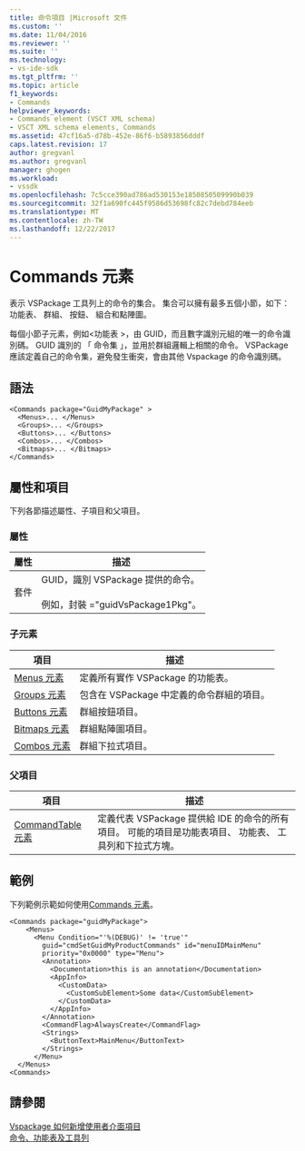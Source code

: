 ```yaml
---
title: 命令項目 |Microsoft 文件
ms.custom: ''
ms.date: 11/04/2016
ms.reviewer: ''
ms.suite: ''
ms.technology:
- vs-ide-sdk
ms.tgt_pltfrm: ''
ms.topic: article
f1_keywords:
- Commands
helpviewer_keywords:
- Commands element (VSCT XML schema)
- VSCT XML schema elements, Commands
ms.assetid: 47cf16a5-d78b-452e-86f6-b5893856dddf
caps.latest.revision: 17
author: gregvanl
ms.author: gregvanl
manager: ghogen
ms.workload:
- vssdk
ms.openlocfilehash: 7c5cce390ad786ad530153e1850850509990b039
ms.sourcegitcommit: 32f1a690fc445f9586d53698fc82c7debd784eeb
ms.translationtype: MT
ms.contentlocale: zh-TW
ms.lasthandoff: 12/22/2017
---
```

# <a name="commands-element"></a>Commands 元素
表示 VSPackage 工具列上的命令的集合。 集合可以擁有最多五個小節，如下： 功能表、 群組、 按鈕、 組合和點陣圖。  
  
 每個小節子元素，例如\<功能表 >，由 GUID，而且數字識別元組的唯一的命令識別碼。 GUID 識別的 「 命令集 」，並用於群組邏輯上相關的命令。 VSPackage 應該定義自己的命令集，避免發生衝突，會由其他 Vspackage 的命令識別碼。  
  
## <a name="syntax"></a>語法  
  
```  
<Commands package="GuidMyPackage" >  
  <Menus>... </Menus>  
  <Groups>... </Groups>  
  <Buttons>... </Buttons>  
  <Combos>... </Combos>  
  <Bitmaps>... </Bitmaps>  
</Commands>  
```  
  
## <a name="attributes-and-elements"></a>屬性和項目  
 下列各節描述屬性、子項目和父項目。  
  
### <a name="attributes"></a>屬性  
  
|屬性|描述|  
|---------------|-----------------|  
|套件|GUID，識別 VSPackage 提供的命令。<br /><br /> 例如，封裝 ="guidVsPackage1Pkg"。|  
  
### <a name="child-elements"></a>子元素  
  
|項目|描述|  
|-------------|-----------------|  
|[Menus 元素](../extensibility/menus-element.md)|定義所有實作 VSPackage 的功能表。|  
|[Groups 元素](../extensibility/groups-element.md)|包含在 VSPackage 中定義的命令群組的項目。|  
|[Buttons 元素](../extensibility/buttons-element.md)|群組按鈕項目。|  
|[Bitmaps 元素](../extensibility/bitmaps-element.md)|群組點陣圖項目。|  
|[Combos 元素](../extensibility/combos-element.md)|群組下拉式項目。|  
  
### <a name="parent-elements"></a>父項目  
  
|項目|描述|  
|-------------|-----------------|  
|[CommandTable 元素](../extensibility/commandtable-element.md)|定義代表 VSPackage 提供給 IDE 的命令的所有項目。 可能的項目是功能表項目、 功能表、 工具列和下拉式方塊。|  
  
## <a name="example"></a>範例  
 下列範例示範如何使用[Commands 元素](../extensibility/commands-element.md)。  
  
```  
<Commands package="guidMyPackage">  
    <Menus>  
      <Menu Condition="'%(DEBUG)' != 'true'"   
        guid="cmdSetGuidMyProductCommands" id="menuIDMainMenu"   
        priority="0x0000" type="Menu">  
        <Annotation>  
          <Documentation>this is an annotation</Documentation>  
          <AppInfo>  
            <CustomData>  
              <CustomSubElement>Some data</CustomSubElement>  
            </CustomData>  
          </AppInfo>  
        </Annotation>  
        <CommandFlag>AlwaysCreate</CommandFlag>  
        <Strings>  
          <ButtonText>MainMenu</ButtonText>  
        </Strings>  
      </Menu>  
  </Menus>  
<Commands>  
```  
  
## <a name="see-also"></a>請參閱  
 [Vspackage 如何新增使用者介面項目](../extensibility/internals/how-vspackages-add-user-interface-elements.md)   
 [命令、功能表及工具列](../extensibility/internals/commands-menus-and-toolbars.md)